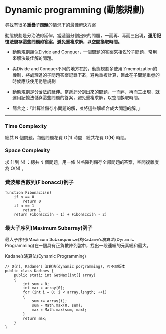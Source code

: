 # Dynamic programming (動態規劃)
尋找有很多**重疊子問題**的情況下的最佳解決方案 

動態規劃是分治法的延伸。當遞迴分割出來的問題，一而再、再而三出現，**運用記憶法儲存這些問題的答案，避免重複求解，以空間換取時間。**


* 動態規劃類似Divide and Conquer，一個問題的答案來相依於子問題，常用來解決最佳解的問題。

* 與Divide and Conquer不同的地方在於，動態規劃多使用了memoization的機制，將處理過的子問題答案記錄下來，避免重複計算，因此在子問題重疊的時候應該使用動態規劃

* 動態規劃是分治法的延伸。當遞迴分割出來的問題，一而再、再而三出現，就運用記憶法儲存這些問題的答案，避免重複求解，以空間換取時間。

* 簡言之：「計算並儲存小問題的解，並將這些解組合成大問題的解。」

-----------------------------------------------------------------------
### Time Complexity
總共 N 個問題，每個問題花費 O(1) 時間，總共花費 O(N) 時間。

### Space Complexity
求 1! 到 N! ：總共 N 個問題，用一條 N 格陣列儲存全部問題的答案，空間複雜度為 O(N) 。

### 費波那西數列(Fibonacci)例子
```
function Fibonacci(n)
	if n == 0
		return 0
	if n == 1
		return 1
	return Fibonacci(n - 1) + Fibonacci(n - 2)
```
### 最大子序列(Maximum Subarray)例子
最大子序列(Maximum Subsequence)為Kadane’s演算法(Dynamic Programming)在一個具有正負數陣列當中，找出一段連續的元素總和最大。

Kadane’s演算法(Dynamic Programming)

```
// O(n), Kadane's 演算法(dynamic porgramming), 可不取版本
public class Kadanes {
    public static int GetMax(int[] array)
    {
        int sum = 0;
        int max = array[0];
        for (int i = 0; i < array.length; ++i)
        {
            sum += array[i];
            sum = Math.max(0, sum);
            max = Math.max(sum, max);
        }
        return max;
    }
}
```
